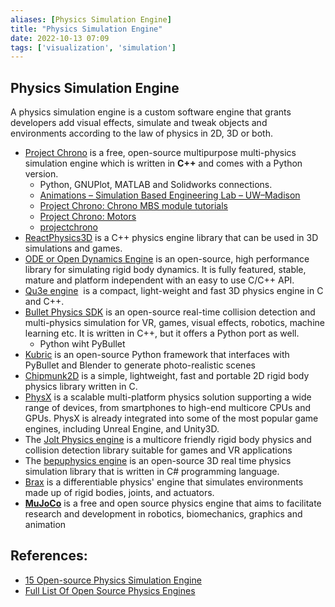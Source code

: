 ```yaml
---
aliases: [Physics Simulation Engine]
title: "Physics Simulation Engine"
date: 2022-10-13 07:09
tags: ['visualization', 'simulation']
---
```


## Physics Simulation Engine
A physics simulation engine is a custom software engine that grants developers add visual effects, simulate and tweak objects and environments according to the law of physics in 2D, 3D or both.

- [Project Chrono](https://projectchrono.org/) is a free, open-source multipurpose multi-physics simulation engine which is written in **C++** and comes with a Python version.
  - Python, GNUPlot, MATLAB and Solidworks connections.
  - [Animations – Simulation Based Engineering Lab – UW–Madison](https://sbel.wisc.edu/Animations/)
  - [Project Chrono: Chrono MBS module tutorials](https://api.projectchrono.org/tutorial_table_of_content_chrono_mbs.html)
  - [Project Chrono: Motors](https://api.projectchrono.org/motors.html)
  - [projectchrono](https://github.com/projectchrono)
- [ReactPhysics3D](https://www.reactphysics3d.com/) is a C++ physics engine library that can be used in 3D simulations and games.
- [ODE or Open Dynamics Engine](https://www.ode.org/) is an open-source, high performance library for simulating rigid body dynamics. It is fully featured, stable, mature and platform independent with an easy to use C/C++ API.
- [Qu3e engine](https://github.com/RandyGaul/qu3e)  is a compact, light-weight and fast 3D physics engine in C and C++.
- [Bullet Physics SDK](https://github.com/bulletphysics/bullet3/) is an open-source real-time collision detection and multi-physics simulation for VR, games, visual effects, robotics, machine learning etc. It is written in C++, but it offers a Python port as well.
  - Python wiht PyBullet
- [Kubric](https://github.com/google-research/kubric) is an open-source Python framework that interfaces with PyBullet and Blender to generate photo-realistic scenes
- [Chipmunk2D](https://chipmunk-physics.net/) is a simple, lightweight, fast and portable 2D rigid body physics library written in C.
- [PhysX](https://github.com/NVIDIAGameWorks/PhysX) is a scalable multi-platform physics solution supporting a wide range of devices, from smartphones to high-end multicore CPUs and GPUs.  PhysX is already integrated into some of the most popular game engines, including Unreal Engine, and Unity3D.
- The [Jolt Physics engine](https://github.com/jrouwe/JoltPhysics) is a multicore friendly rigid body physics and collision detection library suitable for games and VR applications
- The [bepuphysics engine](https://github.com/bepu/bepuphysics2) is an open-source 3D real time physics simulation library that is written in C# programming language.
- [Brax](https://github.com/google/brax) is a differentiable physics' engine that simulates environments made up of rigid bodies, joints, and actuators.
- **[MuJoCo](https://mujoco.org/)** is a free and open source physics engine that aims to facilitate research and development in robotics, biomechanics, graphics and animation

## References:
- [15 Open-source Physics Simulation Engine](https://medevel.com/os-physics-engine/)
- [Full List Of Open Source Physics Engines](https://www.tapirgames.com/blog/open-source-physics-engines)
